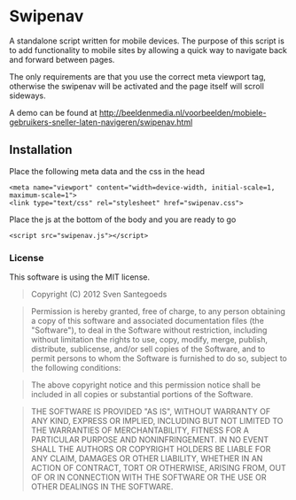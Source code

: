 # Swipenav

A standalone script written for mobile devices. The purpose of this script is to add functionality to mobile sites by allowing a quick way to navigate back and forward between pages.

The only requirements are that you use the correct meta viewport tag, otherwise the swipenav will be activated and the page itself will scroll sideways.

A demo can be found at http://beeldenmedia.nl/voorbeelden/mobiele-gebruikers-sneller-laten-navigeren/swipenav.html

## Installation

Place the following meta data and the css in the head

	<meta name="viewport" content="width=device-width, initial-scale=1, maximum-scale=1">
	<link type="text/css" rel="stylesheet" href="swipenav.css">

Place the js at the bottom of the body and you are ready to go

	<script src="swipenav.js"></script>

### License

This software is using the MIT license.

> Copyright (C) 2012 Sven Santegoeds

> Permission is hereby granted, free of charge, to any person obtaining a copy of this software and associated documentation files (the "Software"), to deal in the Software without restriction, including without limitation the rights to use, copy, modify, merge, publish, distribute, sublicense, and/or sell copies of the Software, and to permit persons to whom the Software is furnished to do so, subject to the following conditions:

> The above copyright notice and this permission notice shall be included in all copies or substantial portions of the Software.

> THE SOFTWARE IS PROVIDED "AS IS", WITHOUT WARRANTY OF ANY KIND, EXPRESS OR IMPLIED, INCLUDING BUT NOT LIMITED TO THE WARRANTIES OF MERCHANTABILITY, FITNESS FOR A PARTICULAR PURPOSE AND NONINFRINGEMENT. IN NO EVENT SHALL THE AUTHORS OR COPYRIGHT HOLDERS BE LIABLE FOR ANY CLAIM, DAMAGES OR OTHER LIABILITY, WHETHER IN AN ACTION OF CONTRACT, TORT OR OTHERWISE, ARISING FROM, OUT OF OR IN CONNECTION WITH THE SOFTWARE OR THE USE OR OTHER DEALINGS IN THE SOFTWARE.